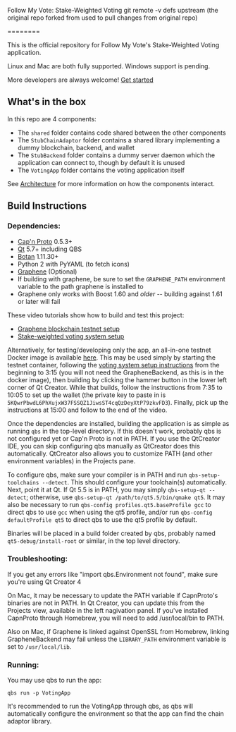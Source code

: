 Follow My Vote: Stake-Weighted Voting
git remote -v defs
	upstream (the original repo forked from used to pull changes from original repo)

========

This is the official repository for Follow My Vote's Stake-Weighted Voting application.

Linux and Mac are both fully supported. Windows support is pending.

More developers are always welcome! [Get started](https://followmyvote.com/code-contributors/)

## What's in the box
In this repo are 4 components:

- The `shared` folder contains code shared between the other components
- The `StubChainAdaptor` folder contains a shared library implementing a dummy blockchain, backend, and wallet
- The `StubBackend` folder contains a dummy server daemon which the application can connect to, though by default it is unused
- The `VotingApp` folder contains the voting application itself

See [Architecture](Architecture.md) for more information on how the components interact.

## Build Instructions
### Dependencies:
- [Cap'n Proto](https://capnproto.org) 0.5.3+
- [Qt](https://qt.io) 5.7+ including QBS
- [Botan](https://botan.randombit.net) 1.11.30+
- Python 2 with PyYAML (to fetch icons)
- [Graphene](https://github.com/followmyvote/graphene) (Optional)
 - If building with graphene, be sure to set the `GRAPHENE_PATH` environment variable to the path graphene is installed to
 - Graphene only works with Boost 1.60 and *older* -- building against 1.61 or later will fail

These video tutorials show how to build and test this project:
 - [Graphene blockchain testnet setup](https://youtu.be/7ETrFkZ9LM0)
 - [Stake-weighted voting system setup](https://youtu.be/IkXC0-Mp3vg)

Alternatively, for testing/developing only the app, an all-in-one testnet Docker image is available [here](https://hub.docker.com/r/followmyvote/docker-testnet/). This may be used simply by starting the testnet container, following the [voting system setup instructions](https://youtu.be/IkXC0-Mp3vg) from the beginning to 3:15 (you will not need the GrapheneBackend, as this is in the docker image), then building by clicking the hammer button in the lower left corner of Qt Creator. While that builds, follow the instructions from 7:35 to 10:05 to set up the wallet (the private key to paste in is `5KQwrPbwdL6PhXujxW37FSSQZ1JiwsST4cqQzDeyXtP79zkvFD3`). Finally, pick up the instructions at 15:00 and follow to the end of the video.

Once the dependencies are installed, building the application is as simple as running `qbs` in the top-level directory. If this doesn't work, probably qbs is not configured yet or Cap'n Proto is not in PATH. If you use the QtCreator IDE, you can skip configuring qbs manually as QtCreator does this automatically. QtCreator also allows you to customize PATH (and other environment variables) in the Projects pane.

To configure qbs, make sure your compiler is in PATH and run `qbs-setup-toolchains --detect`. This should configure your toolchain(s) automatically. Next, point it at Qt. If Qt 5.5 is in PATH, you may simply `qbs-setup-qt --detect`; otherwise, use `qbs-setup-qt /path/to/qt5.5/bin/qmake qt5`. It may also be necessary to run `qbs-config profiles.qt5.baseProfile gcc` to direct qbs to use `gcc` when using the qt5 profile, and/or run `qbs-config defaultProfile qt5` to direct qbs to use the qt5 profile by default.

Binaries will be placed in a build folder created by qbs, probably named `qt5-debug/install-root` or similar, in the top level directory.

### Troubleshooting:
If you get any errors like "import qbs.Environment not found", make sure you're using Qt Creator 4

On Mac, it may be necessary to update the PATH variable if CapnProto's binaries are not in PATH. In Qt Creator, you can update this from the Projects view, available in the left nagivation panel. If you've installed CapnProto through Homebrew, you will need to add /usr/local/bin to PATH.

Also on Mac, if Graphene is linked against OpenSSL from Homebrew, linking GrapheneBackend may fail unless the `LIBRARY_PATH` environment variable is set to `/usr/local/lib`.

### Running:
You may use qbs to run the app:

	qbs run -p VotingApp
	
It's recommended to run the VotingApp through qbs, as qbs will automatically configure the environment so that the app can find the chain adaptor library.
